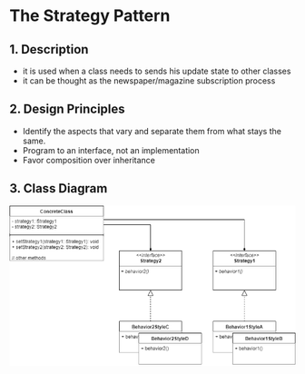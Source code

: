 # The Strategy Pattern

## 1. Description
  
* it is used when a class needs to sends his update state to other classes
* it can be  thought as the newspaper/magazine subscription process


## 2. Design Principles
* Identify the aspects that vary and separate them from what stays the same.
* Program to an interface, not an implementation
* Favor composition over inheritance
 
## 3. Class Diagram
![Strategy](https://github.com/work-filip-ghimpeteanu/DesignPatterns/raw/master/strategy/src/main/resources/Strategy.png)
